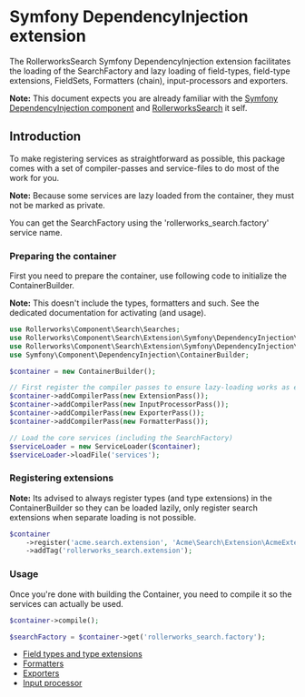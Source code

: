 Symfony DependencyInjection extension
=====================================

The RollerworksSearch Symfony DependencyInjection extension facilitates the
loading of the SearchFactory and lazy loading of field-types, field-type
extensions, FieldSets, Formatters (chain), input-processors and exporters.

**Note:** This document expects you are already familiar with the
[Symfony DependencyInjection component][1] and [RollerworksSearch][2]
it self.

## Introduction

To make registering services as straightforward as possible,
this package comes with a set of compiler-passes and service-files
to do most of the work for you.

**Note:** Because some services are lazy loaded from the container,
they must not be marked as private.

You can get the SearchFactory using the 'rollerworks_search.factory'
service name.

### Preparing the container

First you need to prepare the container, use following code to initialize
the ContainerBuilder.

**Note:** This doesn't include the types, formatters and such.
See the dedicated documentation for activating (and usage).

```php
use Rollerworks\Component\Search\Searches;
use Rollerworks\Component\Search\Extension\Symfony\DependencyInjection\DependencyInjectionExtension;
use Rollerworks\Component\Search\Extension\Symfony\DependencyInjection\ServiceLoader;
use Symfony\Component\DependencyInjection\ContainerBuilder;

$container = new ContainerBuilder();

// First register the compiler passes to ensure lazy-loading works as expected
$container->addCompilerPass(new ExtensionPass());
$container->addCompilerPass(new InputProcessorPass());
$container->addCompilerPass(new ExporterPass());
$container->addCompilerPass(new FormatterPass());

// Load the core services (including the SearchFactory)
$serviceLoader = new ServiceLoader($container);
$serviceLoader->loadFile('services');
```

### Registering extensions

**Note:** Its advised to always register types (and type extensions) in
the ContainerBuilder so they can be loaded lazily, only register search
extensions when separate loading is not possible.

```php
$container
    ->register('acme.search.extension', 'Acme\Search\Extension\AcmeExtension')
    ->addTag('rollerworks_search.extension');
```

### Usage

Once you're done with building the Container, you need to compile it
so the services can actually be used.

```php
$container->compile();

$searchFactory = $container->get('rollerworks_search.factory');
```

* [Field types and type extensions](field_types.md)
* [Formatters](formatter.md)
* [Exporters](exporter.md)
* [Input processor](input.md)

[1]: http://symfony.com/doc/current/components/dependency_injection/introduction.html
[2]: https://github.com/rollerworks/RollerworksSearch
